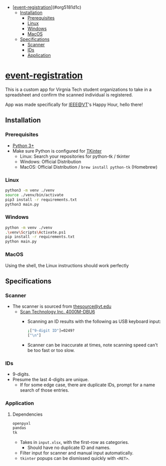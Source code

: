 - [[event-registration](https://github.com/haoxiangliew/event-registration)](#org5181d1c)
  - [Installation](#org12e29e7)
    - [Prerequisites](#org4975cd0)
    - [Linux](#org5e0accc)
    - [Windows](#orgdcd43e3)
    - [MacOS](#orga23afb8)
  - [Specifications](#org6158efb)
    - [Scanner](#org2f7fd54)
    - [IDs](#orgfc84881)
    - [Application](#orgb6b12e0)



<a id="org5181d1c"></a>

# [event-registration](https://github.com/haoxiangliew/event-registration)

This is a custom app for Virgnia Tech student organizations to take in a spreadsheet and confirm the scanned individual is registered.

App was made specifically for [IEEE@VT](https://ieee.vt.edu)'s Happy Hour, hello there!


<a id="org12e29e7"></a>

## Installation


<a id="org4975cd0"></a>

### Prerequisites

-   [Python 3+](https://www.python.org/downloads/)
-   Make sure Python is configured for [TKinter](https://tkdocs.com/tutorial/install.html)
    -   Linux: Search your repositories for python-tk / tkinter
    -   Windows: Official Distribution
    -   MacOS: Official Distribution / `brew install python-tk` (Homebrew)


<a id="org5e0accc"></a>

### Linux

```sh
python3 -m venv ./venv
source ./venv/bin/activate
pip3 install -r requirements.txt
python3 main.py
```


<a id="orgdcd43e3"></a>

### Windows

```sh
python -m venv ./venv
.\venv\Scripts\Activate.ps1
pip install -r requirements.txt
python main.py
```


<a id="orga23afb8"></a>

### MacOS

Using the shell, the Linux instructions should work perfectly


<a id="org6158efb"></a>

## Specifications


<a id="org2f7fd54"></a>

### Scanner

-   The scanner is sourced from thesource@vt.edu
    -   [Scan Technology Inc. 4000M-DBU6](https://store-scantec.com/Search/ProductView.aspx?partid=222567983)
        -   Scanning an ID results with the following as USB keyboard input:
            
            ```sh
            ;["9-digit ID"]=0249?
            ["\n"]
            ```
        -   Scanner can be inaccurate at times, note scanning speed can't be too fast or too slow.


<a id="orgfc84881"></a>

### IDs

-   9-digits.
-   Presume the last 4-digits are unique.
    -   If for some edge case, there are duplicate IDs, prompt for a name search of those entries.


<a id="orgb6b12e0"></a>

### Application

1.  Dependencies

    ```sh
    openpyxl
    pandas
    tk
    ```
    
    -   Takes in `input.xlsx`, with the first-row as categories.
        -   Should have no duplicate ID and names.
    -   Filter input for scanner and manual input automatically.
    -   `tkinter` popups can be dismissed quickly with `<RET>`.